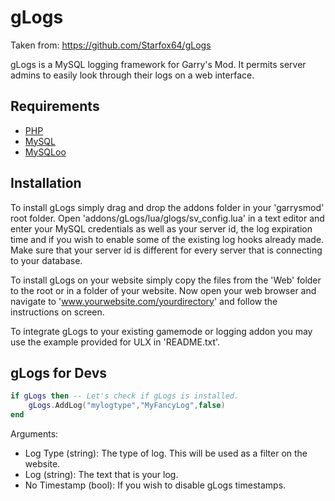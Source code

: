 gLogs
=====

Taken from: https://github.com/Starfox64/gLogs


gLogs is a MySQL logging framework for Garry's Mod. It permits server admins to easily look through their logs on a web interface.

Requirements
------------
* [PHP]
* [MySQL]
* [MySQLoo]

Installation
------------
To install gLogs simply drag and drop the addons folder in your 'garrysmod' root folder.
Open 'addons/gLogs/lua/glogs/sv_config.lua' in a text editor and enter your MySQL credentials as well as your server id, the log expiration time and if you wish to enable some of the existing log hooks already made. Make sure that your server id is different for every server that is connecting to your database.

To install gLogs on your website simply copy the files from the 'Web' folder to the root or in a folder of your website.
Now open your web browser and navigate to 'www.yourwebsite.com/yourdirectory' and follow the instructions on screen.

To integrate gLogs to your existing gamemode or logging addon you may use the example provided for ULX in 'README.txt'.

gLogs for Devs
--------------
```lua
if gLogs then -- Let's check if gLogs is installed.
    gLogs.AddLog("mylogtype","MyFancyLog",false)
end
```
Arguments:
* Log Type (string): The type of log. This will be used as a filter on the website.
* Log (string): The text that is your log.
* No Timestamp (bool): If you wish to disable gLogs timestamps.

[PHP]:http://php.net/
[MySQL]:http://www.mysql.com/
[MySQLoo]:http://facepunch.com/showthread.php?t=1357773